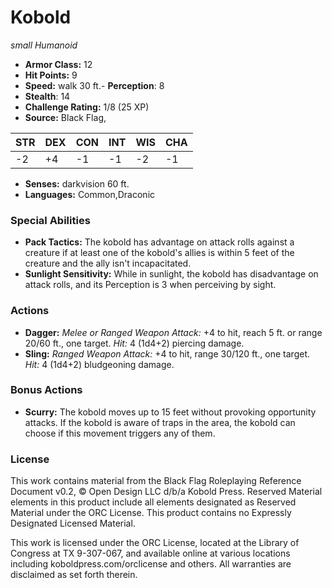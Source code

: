 # Kobold

*small* *Humanoid*

- **Armor Class:** 12
- **Hit Points:** 9 
- **Speed:** walk 30 ft.- **Perception**: 8
- **Stealth**: 14
- **Challenge Rating:** 1/8 (25 XP)
- **Source:** Black Flag,

| STR | DEX | CON | INT | WIS | CHA |
| --- | --- | --- | --- | --- | --- |
| -2 | +4 | -1 | -1 | -2 | -1 |

- **Senses:** darkvision 60 ft.
- **Languages:** Common,Draconic

### Special Abilities

- **Pack Tactics:** The kobold has advantage on attack rolls against a creature if at least one of the kobold's allies is within 5 feet of the creature and the ally isn't incapacitated.
- **Sunlight Sensitivity:** While in sunlight, the kobold has disadvantage on attack rolls, and its Perception is 3 when perceiving by sight.

### Actions

- **Dagger:** _Melee or Ranged Weapon Attack:_ +4 to hit, reach 5 ft. or range 20/60 ft., one target. _Hit:_ 4 (1d4+2) piercing damage.
- **Sling:** _Ranged Weapon Attack:_ +4 to hit, range 30/120 ft., one target. _Hit:_ 4 (1d4+2) bludgeoning damage.

### Bonus Actions

- **Scurry:** The kobold moves up to 15 feet without provoking opportunity attacks. If the kobold is aware of traps in the area, the kobold can choose if this movement triggers any of them.


### License

This work contains material from the Black Flag Roleplaying Reference Document v0.2, © Open Design LLC d/b/a Kobold Press. Reserved Material elements in this product include all elements designated as Reserved Material under the ORC License. This product contains no Expressly Designated Licensed Material.

This work is licensed under the ORC License, located at the Library of Congress at TX 9-307-067, and available online at various locations including koboldpress.com/orclicense and others. All warranties are disclaimed as set forth therein.
